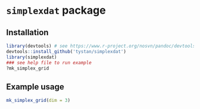 # `simplexdat` package

## Installation

```r
library(devtools) # see https://www.r-project.org/nosvn/pandoc/devtools.html
devtools::install_github('tystan/simplexdat')
library(simplexdat)
### see help file to run example
?mk_simplex_grid
```

## Example usage


```r
mk_simplex_grid(dim = 3)
```

